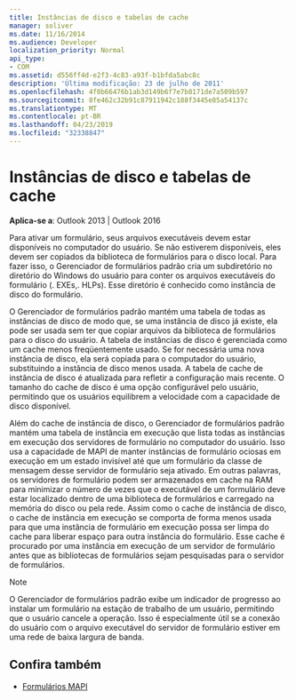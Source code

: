 ```yaml
---
title: Instâncias de disco e tabelas de cache
manager: soliver
ms.date: 11/16/2014
ms.audience: Developer
localization_priority: Normal
api_type:
- COM
ms.assetid: d556ff4d-e2f3-4c83-a93f-b1bfda5abc8c
description: 'Última modificação: 23 de julho de 2011'
ms.openlocfilehash: 4f0b66476b1ab3d149b6f7e7b8171de7a509b597
ms.sourcegitcommit: 8fe462c32b91c87911942c188f3445e85a54137c
ms.translationtype: MT
ms.contentlocale: pt-BR
ms.lasthandoff: 04/23/2019
ms.locfileid: "32338847"
---
```

# <a name="disk-instances-and-cache-tables"></a>Instâncias de disco e tabelas de cache

**Aplica-se a**: Outlook 2013 | Outlook 2016 
  
Para ativar um formulário, seus arquivos executáveis devem estar disponíveis no computador do usuário. Se não estiverem disponíveis, eles devem ser copiados da biblioteca de formulários para o disco local. Para fazer isso, o Gerenciador de formulários padrão cria um subdiretório no diretório do Windows do usuário para conter os arquivos executáveis do formulário (. EXEs,. HLPs). Esse diretório é conhecido como instância de disco do formulário.
  
O Gerenciador de formulários padrão mantém uma tabela de todas as instâncias de disco de modo que, se uma instância de disco já existe, ela pode ser usada sem ter que copiar arquivos da biblioteca de formulários para o disco do usuário. A tabela de instâncias de disco é gerenciada como um cache menos freqüentemente usado. Se for necessária uma nova instância de disco, ela será copiada para o computador do usuário, substituindo a instância de disco menos usada. A tabela de cache de instância de disco é atualizada para refletir a configuração mais recente. O tamanho do cache de disco é uma opção configurável pelo usuário, permitindo que os usuários equilibrem a velocidade com a capacidade de disco disponível.
  
Além do cache de instância de disco, o Gerenciador de formulários padrão mantém uma tabela de instância em execução que lista todas as instâncias em execução dos servidores de formulário no computador do usuário. Isso usa a capacidade de MAPI de manter instâncias de formulário ociosas em execução em um estado invisível até que um formulário da classe de mensagem desse servidor de formulário seja ativado. Em outras palavras, os servidores de formulário podem ser armazenados em cache na RAM para minimizar o número de vezes que o executável de um formulário deve estar localizado dentro de uma biblioteca de formulários e carregado na memória do disco ou pela rede. Assim como o cache de instância de disco, o cache de instância em execução se comporta de forma menos usada para que uma instância de formulário em execução possa ser limpa do cache para liberar espaço para outra instância do formulário. Esse cache é procurado por uma instância em execução de um servidor de formulário antes que as bibliotecas de formulários sejam pesquisadas para o servidor de formulários.
  
> [!NOTE]
> O Gerenciador de formulários padrão exibe um indicador de progresso ao instalar um formulário na estação de trabalho de um usuário, permitindo que o usuário cancele a operação. Isso é especialmente útil se a conexão do usuário com o arquivo executável do servidor de formulário estiver em uma rede de baixa largura de banda. 
  
## <a name="see-also"></a>Confira também

- [Formulários MAPI](mapi-forms.md)

